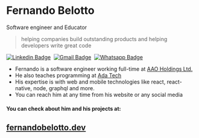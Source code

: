 
# Fernando Belotto
  Software engineer and Educator

> helping companies build outstanding products and helping developers write great code

[![Linkedin Badge](https://img.shields.io/badge/-LinkedIn-0077B5?style=flat&logo=Linkedin&logoColor=white&link=https://www.linkedin.com/in/fernando-gabriel-bosco/)](https://www.linkedin.com/in/fernando-gabriel-bosco/)&nbsp;
[![Gmail Badge](https://img.shields.io/badge/-Gmail-c5392a?style=flat&logo=Gmail&logoColor=white&link=mailto:fernando.bbosco@gmail.com)](mailto:fernando.bbosco@gmail.com)&nbsp;
[![Whatsapp Badge](https://img.shields.io/badge/-Whatsapp-2DB540?style=flat&labelColor=whatsapp&logo=whatsapp&logoColor=white&link=https://api.whatsapp.com/send?phone=5519997773727)](https://api.whatsapp.com/send?phone=5519997773727)&nbsp;


- Fernando is a software engineer working full-time at [AAO Holdings Ltd.](https://www.linkedin.com/company/aao-holdings-ltd/mycompany/)
- He also teaches programming at [Ada Tech](https://letscode.com.br/)
- His expertise is with web and mobile technologies like react, react-native, node, graphql and more.
- You can reach him at any time from his website or any social media


#### You can check about him and his projects at:
##  **[fernandobelotto.dev](https://fernandobelotto.dev)**
